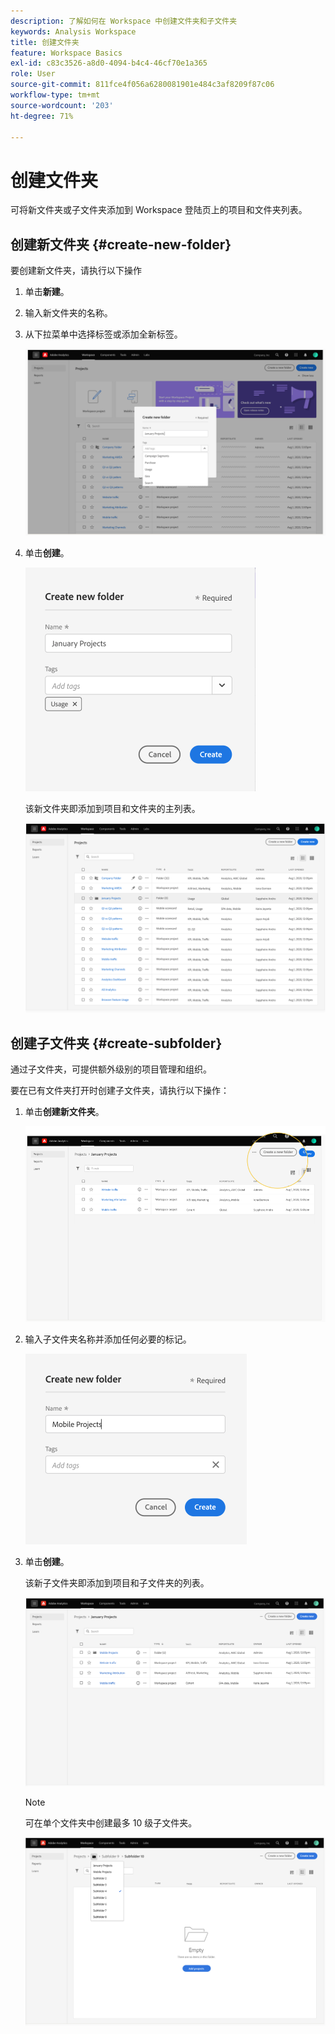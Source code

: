 ```yaml
---
description: 了解如何在 Workspace 中创建文件夹和子文件夹
keywords: Analysis Workspace
title: 创建文件夹
feature: Workspace Basics
exl-id: c83c3526-a8d0-4094-b4c4-46cf70e1a365
role: User
source-git-commit: 811fce4f056a6280081901e484c3af8209f87c06
workflow-type: tm+mt
source-wordcount: '203'
ht-degree: 71%

---
```


# 创建文件夹

可将新文件夹或子文件夹添加到 Workspace 登陆页上的项目和文件夹列表。

## 创建新文件夹 {#create-new-folder}

要创建新文件夹，请执行以下操作

1. 单击&#x200B;**新建**。

1. 输入新文件夹的名称。

1. 从下拉菜单中选择标签或添加全新标签。

   ![创建新文件夹窗口，显示新文件夹名称和可用标记列表。](/help/analysis-workspace/build-workspace-project/assets/select-tags.png)

1. 单击&#x200B;**创建**。

   ![单击“创建”。](/help/analysis-workspace/build-workspace-project/assets/create.png)

   该新文件夹即添加到项目和文件夹的主列表。

   ![显示项目和文件夹更新列表的“项目”登录页面。](/help/analysis-workspace/build-workspace-project/assets/create-new-listed.png)

## 创建子文件夹 {#create-subfolder}

通过子文件夹，可提供额外级别的项目管理和组织。

要在已有文件夹打开时创建子文件夹，请执行以下操作：

1. 单击&#x200B;**创建新文件夹**。

   ![单击“创建新文件夹”。](/help/analysis-workspace/build-workspace-project/assets/create-subfolder2.png)

1. 输入子文件夹名称并添加任何必要的标记。

   ![“创建新文件夹”窗口的“新名称”和“标记”字段。](/help/analysis-workspace/build-workspace-project/assets/create-subfolder-name.png)

1. 单击&#x200B;**创建**。

   该新子文件夹即添加到项目和子文件夹的列表。

   ![单击“创建”。](/help/analysis-workspace/build-workspace-project/assets/create-subfolder-added.png)

   >[!NOTE]
   >
   >可在单个文件夹中创建最多 10 级子文件夹。

   ![文件夹下拉列表显示了文件夹中的所有子文件夹。](/help/analysis-workspace/build-workspace-project/assets/create-subfolder-limit.png)
